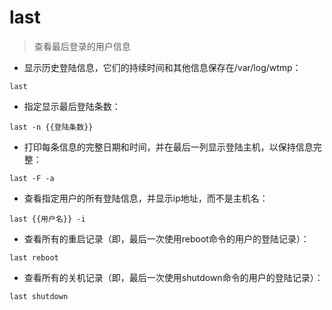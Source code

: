 # last

> 查看最后登录的用户信息

- 显示历史登陆信息，它们的持续时间和其他信息保存在/var/log/wtmp：

`last`

- 指定显示最后登陆条数：

`last -n {{登陆条数}}`

- 打印每条信息的完整日期和时间，并在最后一列显示登陆主机，以保持信息完整：

`last -F -a`

- 查看指定用户的所有登陆信息，并显示ip地址，而不是主机名：

`last {{用户名}} -i`

- 查看所有的重启记录（即，最后一次使用reboot命令的用户的登陆记录）：

`last reboot`

- 查看所有的关机记录（即，最后一次使用shutdown命令的用户的登陆记录）：

`last shutdown`

[#]: contributors: ([蜂子🐝ℋ]，[Trekcy])